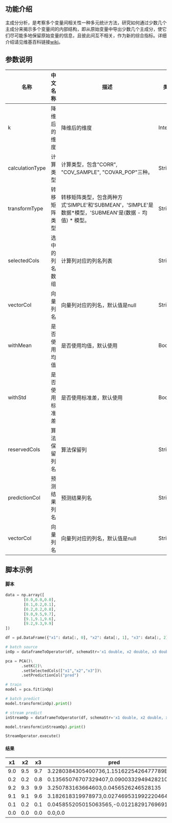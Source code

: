 ## 功能介绍

主成分分析，是考察多个变量间相关性一种多元统计方法，研究如何通过少数几个主成分来揭示多个变量间的内部结构，即从原始变量中导出少数几个主成分，使它们尽可能多地保留原始变量的信息，且彼此间互不相关，作为新的综合指标。详细介绍请见维基百科链接[wiki](https://en.wikipedia.org/wiki/Principal_component_analysis)。

## 参数说明

<!-- OLD_TABLE -->
<!-- This is the start of auto-generated parameter info -->
<!-- DO NOT EDIT THIS PART!!! -->
| 名称 | 中文名称 | 描述 | 类型 | 是否必须？ | 默认值 |
| --- | --- | --- | --- | --- | --- |
| k | 降维后的维度 | 降维后的维度 | Integer | ✓ |  |
| calculationType | 计算类型 | 计算类型，包含"CORR", "COV_SAMPLE", "COVAR_POP"三种。 | String |  | "CORR" |
| transformType | 转移矩阵类型 | 转移矩阵类型，包含两种方式'SIMPLE'和'SUBMEAN'，'SIMPLE'是数据*模型，'SUBMEAN'是(数据 - 均值) * 模型。 | String |  | "SIMPLE" |
| selectedCols | 选中的列名数组 | 计算列对应的列名列表 | String[] |  | null |
| vectorCol | 向量列名 | 向量列对应的列名，默认值是null | String |  | null |
| withMean | 是否使用均值 | 是否使用均值，默认使用 | Boolean |  | true |
| withStd | 是否使用标准差 | 是否使用标准差，默认使用 | Boolean |  | true |
| reservedCols | 算法保留列名 | 算法保留列 | String[] |  | null |
| predictionCol | 预测结果列名 | 预测结果列名 | String | ✓ |  |
| vectorCol | 向量列名 | 向量列对应的列名，默认值是null | String |  | null |<!-- This is the end of auto-generated parameter info -->


## 脚本示例

#### 脚本

```python
data = np.array([
        [0.0,0.0,0.0],
        [0.1,0.2,0.1],
        [0.2,0.2,0.8],
        [9.0,9.5,9.7],
        [9.1,9.1,9.6],
        [9.2,9.3,9.9]
])

df = pd.DataFrame({"x1": data[:, 0], "x2": data[:, 1], "x3": data[:, 2]})

# batch source 
inOp = dataframeToOperator(df, schemaStr='x1 double, x2 double, x3 double', op_type='batch')

pca = PCA()\
       .setK(2)\
       .setSelectedCols(["x1","x2","x3"])\
       .setPredictionCol("pred")

# train
model = pca.fit(inOp)

# batch predict
model.transform(inOp).print()

# stream predict
inStreamOp = dataframeToOperator(df, schemaStr='x1 double, x2 double, x3 double', op_type='stream')

model.transform(inStreamOp).print()

StreamOperator.execute()
```
#### 结果

x1|x2|x3|pred
---|---|---|----
9.0|9.5|9.7|3.2280384305400736,1.1516225426477789E-4
0.2|0.2|0.8|0.13565076707329407,0.09003329494282108
9.2|9.3|9.9|3.250783163664603,0.0456526246528135
9.1|9.1|9.6|3.182618319978973,0.027469531992220464
0.1|0.2|0.1|0.045855205015063565,-0.012182917696915518
0.0|0.0|0.0|0.0,0.0



